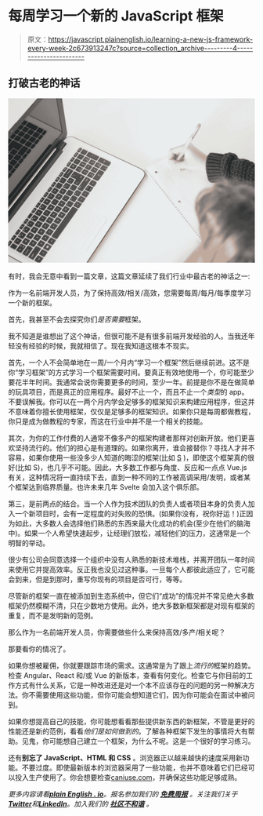 # 每周学习一个新的 JavaScript 框架

> 原文：<https://javascript.plainenglish.io/learning-a-new-js-framework-every-week-2c673913247c?source=collection_archive---------4----------------------->

## 打破古老的神话

![](img/b75e49682893ab4fcb43874fcc770795.png)

有时，我会无意中看到一篇文章，这篇文章延续了我们行业中最古老的神话之一:

作为一名前端开发人员，为了保持高效/相关/高效，您需要每周/每月/每季度学习一个新的框架。

首先，我甚至不会去探究你们*是否需要*框架。

我不知道是谁想出了这个神话，但很可能不是有很多前端开发经验的人。当我还年轻没有经验的时候，我就相信了。现在我知道这根本不现实。

首先，一个人不会简单地在一周/一个月内“学习一个框架”然后继续前进。这不是你“学习框架”的方式学习一个框架需要时间。要真正有效地使用一个，你可能至少要花半年时间。我通常会说你需要更多的时间，至少一年。前提是你不是在做简单的玩具项目，而是真正的应用程序。最好不止一个，而且不止一个*类型*的 app。不要误解我。你可以在一两个月内学会足够多的框架知识来构建应用程序，但这并不意味着你擅长使用框架，仅仅是足够多的框架知识。如果你只是每周都做教程，你只是成为做教程的专家，而这在行业中并不是一个相关的技能。

其次，为你的工作付费的人通常不像多产的框架构建者那样对创新开放。他们更喜欢坚持流行的。他们的担心是有道理的。如果你离开，谁会接替你？寻找人才并不容易，如果你使用一些没多少人知道的晦涩的框架(比如 [S](https://github.com/adamhaile/S) )，即使这个框架真的很好(比如 S)，也几乎不可能。因此，大多数工作都与角度、反应和一点点 Vue.js 有关，这种情况将一直持续下去，直到一种不同的工作被高调采用/发明，或者某个框架达到临界质量。也许未来几年 Svelte 会加入这个俱乐部。

第三，是前两点的结合。当一个人作为技术团队的负责人或者项目本身的负责人加入一个新项目时，会有一定程度的对失败的恐惧。(如果你没有，祝你好运！)正因为如此，大多数人会选择他们熟悉的东西来最大化成功的机会(至少在他们的脑海中)。如果一个人希望快速起步，让经理们放松，减轻他们的压力，这通常是一个明智的举动。

很少有公司会同意选择一个组织中没有人熟悉的新技术堆栈，并离开团队一年时间来使用它并提高效率。反正我也没见过这种事。一旦每个人都彼此适应了，它可能会到来，但是到那时，重写你现有的项目是否可行，等等。

尽管新的框架一直在被添加到生态系统中，但它们“成功”的情况并不常见绝大多数框架仍然模糊不清，只在少数地方使用。此外，绝大多数新框架都是对现有框架的重复，而不是发明新的范例。

那么作为一名前端开发人员，你需要做些什么来保持高效/多产/相关呢？

那要看你的情况了。

如果你想被雇佣，你就要跟踪市场的需求。这通常是为了跟上*流行的*框架的趋势。检查 Angular、React 和/或 Vue 的新版本，查看有何变化。检查它与你目前的工作方式有什么关系，它是一种改进还是对一个本不应该存在的问题的另一种解决方法。你不需要使用这些功能，但你可能会想知道它们，因为你可能会在面试中被问到。

如果你想提高自己的技能，你可能想看看那些提供新东西的新框架，不管是更好的性能还是新的范例，看看*他们是如何做到的*。了解各种框架下发生的事情将大有帮助。见鬼，你可能想自己建立一个框架，为什么不呢。这是一个很好的学习练习。

还有**别忘了 JavaScript、HTML 和 CSS** 。浏览器正以越来越快的速度采用新功能。不要过度。即使最新版本的浏览器采用了一些功能，也并不意味着它们已经可以投入生产使用了。你会想要检查[caniuse.com](https://caniuse.com/)，并确保这些功能足够成熟。

*更多内容请看*[***plain English . io***](https://plainenglish.io/)*。报名参加我们的* [***免费周报***](http://newsletter.plainenglish.io/) *。关注我们关于*[***Twitter***](https://twitter.com/inPlainEngHQ)*和*[***LinkedIn***](https://www.linkedin.com/company/inplainenglish/)*。加入我们的* [***社区不和谐***](https://discord.gg/GtDtUAvyhW) *。*